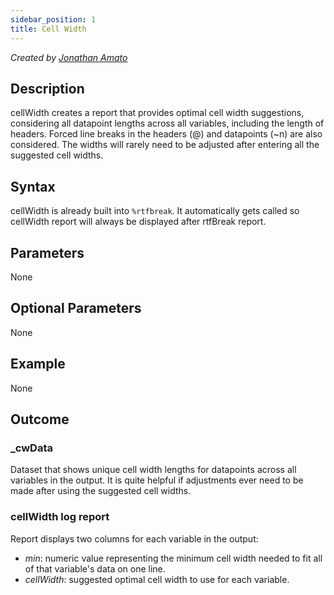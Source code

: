 ```yaml
---
sidebar_position: 1
title: Cell Width
---
```


_Created by [Jonathan Amato](mailto:jonathan.amato@emanatebiostats.com?subject=User%20Guide:%20cellWidth)_

## Description

cellWidth creates a report that provides optimal cell width suggestions, considering all datapoint lengths across all variables, including the length of headers. Forced line breaks in the headers (@) and datapoints (~n) are also considered. The widths will rarely need to be adjusted after entering all the suggested cell widths.

## Syntax

cellWidth is already built into `%rtfbreak`. It automatically gets called so cellWidth report will always be displayed after rtfBreak report.

## Parameters

None

## Optional Parameters

None

## Example

None

## Outcome

### \_cwData

Dataset that shows unique cell width lengths for datapoints across all variables in the output. It is quite helpful if adjustments ever need to be made after using the suggested cell widths.

### cellWidth log report

Report displays two columns for each variable in the output:

- _min_: numeric value representing the minimum cell width needed to fit all of that variable's data on one line.
- _cellWidth_: suggested optimal cell width to use for each variable.

<!-- ![templateImage](img/cellWidth1.PNG) -->
